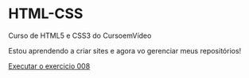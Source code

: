 # HTML-CSS
Curso de HTML5 e CSS3 do CursoemVídeo

Estou aprendendo a criar sites e agora vo gerenciar meus repositórios!

<a href="https://hermanocoutinho.github.io/HTML-CSS/exercicios/ex008/index.html"> Executar o exercicio 008</a>
